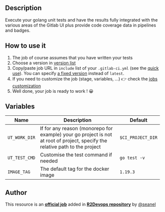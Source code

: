 ## Description

Execute your golang unit tests and have the results fully integrated with the various areas of the Gitlab UI plus provide code coverage data in pipelines and badges.

## How to use it

1. The job of course assumes that you have written your tests 
2. Choose a version in [version list](https://docs.r2devops.io/get-started/use-templates/#versioning)
3. Copy/paste job URL in `include` list of your `.gitlab-ci.yml` (see the [quick use](https://docs.r2devops.io/get-started/use-templates/#use-a-template)). You can specify [a fixed version](https://docs.r2devops.io/get-started/use-templates/#versioning) instead of `latest`.
4. If you need to customize the job (stage, variables, ...) 👉 check the
   [jobs customization](https://docs.r2devops.io/get-started/use-templates/#job-templates-customization)
5. Well done, your job is ready to work ! 😀

## Variables

| Name | Description | Default |
| ---- | ----------- | ------- |
| `UT_WORK_DIR` | If for any reason (monorepo for example) your go project is not at root of project, specify the relative path to the project | `$CI_PROJECT_DIR` |
| `UT_TEST_CMD` | Customise the test command if needed | `go test -v` |
| `IMAGE_TAG` | The default tag for the docker image | `1.19.3`  |



## Author
This resource is an **[official job](https://docs.r2devops.io/get-started/faq/#use-a-template)** added in [**R2Devops repository**](https://gitlab.com/r2devops/hub) by [@seanel](https://gitlab.com/seanel)
